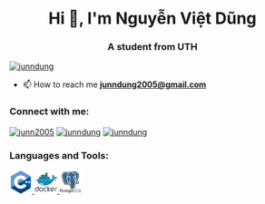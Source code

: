 <h1 align="center">Hi 👋, I'm Nguyễn Việt Dũng</h1>
<h3 align="center">A student from UTH</h3>

<p align="left"> <a href="https://github.com/ryo-ma/github-profile-trophy"><img src="https://github-profile-trophy.vercel.app/?username=junndung" alt="junndung" /></a> </p>

- 📫 How to reach me **junndung2005@gmail.com**

<h3 align="left">Connect with me:</h3>
<p align="left">
<a href="https://fb.com/junn2005" target="blank"><img align="center" src="https://raw.githubusercontent.com/rahuldkjain/github-profile-readme-generator/master/src/images/icons/Social/facebook.svg" alt="junn2005" height="30" width="40" /></a>
<a href="https://instagram.com/junndung" target="blank"><img align="center" src="https://raw.githubusercontent.com/rahuldkjain/github-profile-readme-generator/master/src/images/icons/Social/instagram.svg" alt="junndung" height="30" width="40" /></a>
<a href="https://www.leetcode.com/junndung" target="blank"><img align="center" src="https://raw.githubusercontent.com/rahuldkjain/github-profile-readme-generator/master/src/images/icons/Social/leet-code.svg" alt="junndung" height="30" width="40" /></a>
</p>

<h3 align="left">Languages and Tools:</h3>
<p align="left"> <a href="https://www.w3schools.com/cpp/" target="_blank" rel="noreferrer"> <img src="https://raw.githubusercontent.com/devicons/devicon/master/icons/cplusplus/cplusplus-original.svg" alt="cplusplus" width="40" height="40"/> </a> <a href="https://www.docker.com/" target="_blank" rel="noreferrer"> <img src="https://raw.githubusercontent.com/devicons/devicon/master/icons/docker/docker-original-wordmark.svg" alt="docker" width="40" height="40"/> </a> <a href="https://www.postgresql.org" target="_blank" rel="noreferrer"> <img src="https://raw.githubusercontent.com/devicons/devicon/master/icons/postgresql/postgresql-original-wordmark.svg" alt="postgresql" width="40" height="40"/> </a> </p>
<img src="https://komarev.com/ghpvc/?username=JunnDung&style=flat-square&color=blue" alt=""/>
